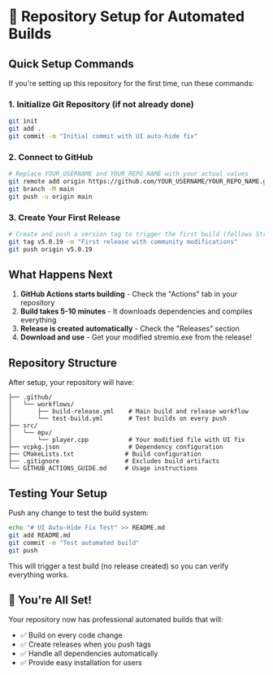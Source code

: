# 🎯 Repository Setup for Automated Builds

## Quick Setup Commands

If you're setting up this repository for the first time, run these commands:

### 1. Initialize Git Repository (if not already done)
```bash
git init
git add .
git commit -m "Initial commit with UI auto-hide fix"
```

### 2. Connect to GitHub
```bash
# Replace YOUR_USERNAME and YOUR_REPO_NAME with your actual values
git remote add origin https://github.com/YOUR_USERNAME/YOUR_REPO_NAME.git
git branch -M main
git push -u origin main
```

### 3. Create Your First Release
```bash
# Create and push a version tag to trigger the first build (follows Stremio versioning)
git tag v5.0.19 -m "First release with community modifications"
git push origin v5.0.19
```

## What Happens Next

1. **GitHub Actions starts building** - Check the "Actions" tab in your repository
2. **Build takes 5-10 minutes** - It downloads dependencies and compiles everything
3. **Release is created automatically** - Check the "Releases" section
4. **Download and use** - Get your modified stremio.exe from the release!

## Repository Structure

After setup, your repository will have:
```
├── .github/
│   └── workflows/
│       ├── build-release.yml    # Main build and release workflow
│       └── test-build.yml       # Test builds on every push
├── src/
│   └── mpv/
│       └── player.cpp           # Your modified file with UI fix
├── vcpkg.json                   # Dependency configuration
├── CMakeLists.txt              # Build configuration
├── .gitignore                  # Excludes build artifacts
└── GITHUB_ACTIONS_GUIDE.md     # Usage instructions
```

## Testing Your Setup

Push any change to test the build system:
```bash
echo "# UI Auto-Hide Fix Test" >> README.md
git add README.md
git commit -m "Test automated build"
git push
```

This will trigger a test build (no release created) so you can verify everything works.

## 🎉 You're All Set!

Your repository now has professional automated builds that will:
- ✅ Build on every code change
- ✅ Create releases when you push tags
- ✅ Handle all dependencies automatically
- ✅ Provide easy installation for users
